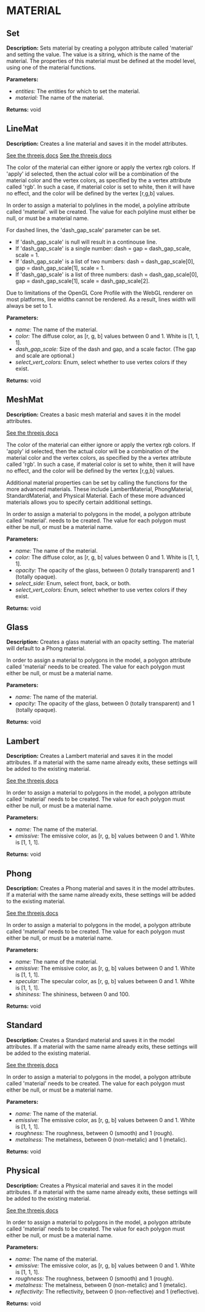 # MATERIAL  
  
## Set  
  
  
**Description:** Sets material by creating a polygon attribute called 'material' and setting the value.
The value is a sitring, which is the name of the material.
The properties of this material must be defined at the model level, using one of the material functions.

  
  
**Parameters:**  
  * *entities:* The entities for which to set the material.  
  * *material:* The name of the material.  
  
**Returns:** void  
  
  
## LineMat  
  
  
**Description:** Creates a line material and saves it in the model attributes.


[See the threejs docs](https://threejs.org/docs/#api/en/materials/LineBasicMaterial)
[See the threejs docs](https://threejs.org/docs/#api/en/materials/LineDashedMaterial)


The color of the material can either ignore or apply the vertex rgb colors.
If 'apply' id selected, then the actual color will be a combination of the material color
and the vertex colors, as specified by the a vertex attribute called 'rgb'.
In such a case, if material color is set to white, then it will
have no effect, and the color will be defined by the vertex [r,g,b] values.


In order to assign a material to polylines in the model, a polyline attribute called 'material'.
will be created. The value for each polyline must either be null, or must be a material name.


For dashed lines, the 'dash_gap_scale' parameter can be set.
- If 'dash_gap_scale' is null will result in a continouse line.
- If 'dash_gap_scale' is a single number: dash = gap = dash_gap_scale, scale = 1.
- If 'dash_gap_scale' is a list of two numbers: dash = dash_gap_scale[0], gap = dash_gap_scale[1], scale = 1.
- If 'dash_gap_scale' is a list of three numbers: dash = dash_gap_scale[0], gap = dash_gap_scale[1], scale = dash_gap_scale[2].


Due to limitations of the OpenGL Core Profile with the WebGL renderer on most platforms,
line widths cannot be rendered. As a result, lines width will always be set to 1.

  
  
**Parameters:**  
  * *name:* The name of the material.  
  * *color:* The diffuse color, as [r, g, b] values between 0 and 1. White is [1, 1, 1].  
  * *dash\_gap\_scale:* Size of the dash and gap, and a scale factor. (The gap and scale are optional.)  
  * *select\_vert\_colors:* Enum, select whether to use vertex colors if they exist.  
  
**Returns:** void  
  
  
## MeshMat  
  
  
**Description:** Creates a basic mesh material and saves it in the model attributes.


[See the threejs docs](https://threejs.org/docs/#api/en/materials/MeshBasicMaterial)


The color of the material can either ignore or apply the vertex rgb colors.
If 'apply' id selected, then the actual color will be a combination of the material color
and the vertex colors, as specified by the a vertex attribute called 'rgb'.
In such a case, if material color is set to white, then it will
have no effect, and the color will be defined by the vertex [r,g,b] values.


Additional material properties can be set by calling the functions for the more advanced materials.
These include LambertMaterial, PhongMaterial, StandardMaterial, and Physical Material.
Each of these more advanced materials allows you to specify certain additional settings.


In order to assign a material to polygons in the model, a polygon attribute called 'material'.
needs to be created. The value for each polygon must either be null, or must be a material name.

  
  
**Parameters:**  
  * *name:* The name of the material.  
  * *color:* The diffuse color, as [r, g, b] values between 0 and 1. White is [1, 1, 1].  
  * *opacity:* The opacity of the glass, between 0 (totally transparent) and 1 (totally opaque).  
  * *select\_side:* Enum, select front, back, or both.  
  * *select\_vert\_colors:* Enum, select whether to use vertex colors if they exist.  
  
**Returns:** void  
  
  
## Glass  
  
  
**Description:** Creates a glass material with an opacity setting. The material will default to a Phong material.


In order to assign a material to polygons in the model, a polygon attribute called 'material'
needs to be created. The value for each polygon must either be null, or must be a material name.

  
  
**Parameters:**  
  * *name:* The name of the material.  
  * *opacity:* The opacity of the glass, between 0 (totally transparent) and 1 (totally opaque).  
  
**Returns:** void  
  
  
## Lambert  
  
  
**Description:** Creates a Lambert material and saves it in the model attributes.
If a material with the same name already exits, these settings will be added to the existing material.


[See the threejs docs](https://threejs.org/docs/#api/en/materials/MeshLambertMaterial)


In order to assign a material to polygons in the model, a polygon attribute called 'material'
needs to be created. The value for each polygon must either be null, or must be a material name.

  
  
**Parameters:**  
  * *name:* The name of the material.  
  * *emissive:* The emissive color, as [r, g, b] values between 0 and 1. White is [1, 1, 1].  
  
**Returns:** void  
  
  
## Phong  
  
  
**Description:** Creates a Phong material and saves it in the model attributes.
If a material with the same name already exits, these settings will be added to the existing material.


[See the threejs docs](https://threejs.org/docs/#api/en/materials/MeshPhongMaterial)


In order to assign a material to polygons in the model, a polygon attribute called 'material'
needs to be created. The value for each polygon must either be null, or must be a material name.

  
  
**Parameters:**  
  * *name:* The name of the material.  
  * *emissive:* The emissive color, as [r, g, b] values between 0 and 1. White is [1, 1, 1].  
  * *specular:* The specular color, as [r, g, b] values between 0 and 1. White is [1, 1, 1].  
  * *shininess:* The shininess, between 0 and 100.  
  
**Returns:** void  
  
  
## Standard  
  
  
**Description:** Creates a Standard material and saves it in the model attributes.
If a material with the same name already exits, these settings will be added to the existing material.


[See the threejs docs](https://threejs.org/docs/#api/en/materials/MeshStandardMaterial)


In order to assign a material to polygons in the model, a polygon attribute called 'material'
needs to be created. The value for each polygon must either be null, or must be a material name.

  
  
**Parameters:**  
  * *name:* The name of the material.  
  * *emissive:* The emissive color, as [r, g, b] values between 0 and 1. White is [1, 1, 1].  
  * *roughness:* The roughness, between 0 (smooth) and 1 (rough).  
  * *metalness:* The metalness, between 0 (non-metalic) and 1 (metalic).  
  
**Returns:** void  
  
  
## Physical  
  
  
**Description:** Creates a Physical material and saves it in the model attributes.
If a material with the same name already exits, these settings will be added to the existing material.


[See the threejs docs](https://threejs.org/docs/#api/en/materials/MeshPhysicalMaterial)


In order to assign a material to polygons in the model, a polygon attribute called 'material'
needs to be created. The value for each polygon must either be null, or must be a material name.

  
  
**Parameters:**  
  * *name:* The name of the material.  
  * *emissive:* The emissive color, as [r, g, b] values between 0 and 1. White is [1, 1, 1].  
  * *roughness:* The roughness, between 0 (smooth) and 1 (rough).  
  * *metalness:* The metalness, between 0 (non-metalic) and 1 (metalic).  
  * *reflectivity:* The reflectivity, between 0 (non-reflective) and 1 (reflective).  
  
**Returns:** void  
  
  
